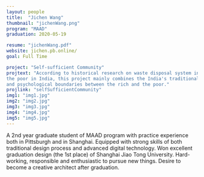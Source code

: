 ```yaml
---
layout: people
title:  "Jichen Wang"
thumbnail: "jichenWang.png"
program: "MAAD"
graduation: 2020-05-19

resume: "jichenWang.pdf"
website: jichen.pb.online/
goal: Full Time

project: "Self-sufficient Community"
projtext: "According to historical research on waste disposal system in the world, it is found that the spatial boundary between social classes has gradually disappeared. However, that is not the case in big cities in India. Considering the distinct spatial boundaries between the rich and
the poor in India, this project mainly combines the India's traditional textile industry with the waste disposal system to form a recycling community. This community intends to provide work opportunities for the poor, promote consumption by the rich and weaken the spatial
and psychological boundaries between the rich and the poor."
projlink: "selfSufficientCommunity"
img1: "img1.jpg"
img2: "img2.jpg"
img3: "img3.jpg"
img4: "img4.jpg"
img5: "img5.jpg"
---
```


A 2nd year graduate student of MAAD program with practice experience both in Pittsburgh and in Shanghai. Equipped with strong skills of both traditional design process and advanced digital technology. Won excellent graduation design (the 1st place) of Shanghai Jiao Tong University. Hard-working, responsible and enthusiastic to pursue new things. Desire to become a creative architect after graduation.
